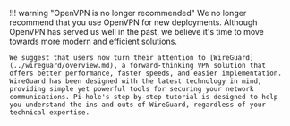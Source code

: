 <!-- markdownlint-disable code-block-style -->
!!! warning "OpenVPN is no longer recommended"
    We no longer recommend that you use OpenVPN for new deployments. Although OpenVPN has served us well in the past, we believe it's time to move towards more modern and efficient solutions.

    We suggest that users now turn their attention to [WireGuard](../wireguard/overview.md), a forward-thinking VPN solution that offers better performance, faster speeds, and easier implementation. WireGuard has been designed with the latest technology in mind, providing simple yet powerful tools for securing your network communications. Pi-hole's step-by-step tutorial is designed to help you understand the ins and outs of WireGuard, regardless of your technical expertise.
